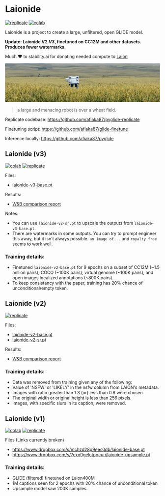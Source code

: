 # Laionide 
[![replicate](https://img.shields.io/badge/Replicate-visit%20replicate-lightgrey?style=flat)](https://replicate.com/afiaka87/laionide-v3) [![colab](https://colab.research.google.com/assets/colab-badge.svg)](https://colab.research.google.com/drive/1WUkAE6vpKeri2axo17ROwCvpPN8W6SIy?usp=sharing)

Laionide is a project to create a large, unfiltered, open GLIDE model.

**Update: Laionide ~~V2~~ _V3_, finetuned on CC12M and other datasets. Produces fewer watermarks.**

Much ♥ to stability.ai for donating needed compute to [Laion](https://discord.gg/8pSACZJk)

![](samples/rouge_robot.png?raw=true)

> a large and menacing robot is over a wheat field.

Replicate codebase: https://github.com/afiaka87/pyglide-replicate

Finetuning script: https://github.com/afiaka87/glide-finetune

Inference locally: https://github.com/afiaka87/pyglide

## Laionide (v3)
[![colab](https://colab.research.google.com/assets/colab-badge.svg)](https://gist.github.com/afiaka87/8655b15c94bf0e80f586ce54cfe39ab5#file-laionide-v3-ipynb) [![replicate](https://img.shields.io/badge/Replicate-visit%20replicate-lightgrey?style=flat)](https://replicate.com/afiaka87/laionide-v3)

Files:
- [laionide-v3-base.pt](https://github.com/afiaka87/laionide/releases/download/Checkpoints/laionide-v3-base.pt)

Results:
- [W&B comparison report](https://wandb.ai/afiaka87/laionide-v3-glide/reports/Laionide-Version-3-Benchmark--VmlldzoxNjE0MTE3)

Notes:
- You can use `laionide-v2-sr.pt` to upscale the outputs from `laionide-v3-base.pt`.
- There are watermarks in some outputs. You can try to prompt engineer this away, but it isn't always possible. `an image of...` and `royalty free` seems to work well. 

### Training details:
- Finetuned `laionide-v2-base.pt` for 9 epochs on a subset of CC12M (~1.5 million pairs), COCO (~100K pairs), virtual genome (~100K pairs), and open images localized annotations (~800K pairs). 
- To keep consistancy with the paper, training has 20% chance of unconditional/empty token.

## Laionide (v2)
[![replicate](https://img.shields.io/badge/Replicate-visit%20replicate-lightgrey?style=flat)](https://replicate.com/afiaka87/laionide-v2)

Files:
- [laionide-v2-base.pt](https://github.com/afiaka87/laionide/releases/download/Checkpoints/laionide-v2-base.pt)
- [laionide-v2-sr.pt](https://github.com/afiaka87/laionide/releases/download/Checkpoints/laionide-v2-sr.pt)

Results:
- [W&B comparison report](https://wandb.ai/afiaka87/glide_compare/reports/Finetuning-GLIDE-on-LAION-does-it-work---VmlldzoxNTg3MTkz)

### Training details:
- Data was removed from training given any of the following:
- Value of 'NSFW' or 'LIKELY' in the nsfw column from LAION's metadata.
- Images with ratio greater than 1.3 (or) less than 0.8 were chosen.
- The original width or original height is less than 256 pixels.
- Images, with specific slurs in its caption, were removed.

## Laionide (v1)
[![colab](https://colab.research.google.com/assets/colab-badge.svg)](https://gist.github.com/afiaka87/5f64e4de49b50554270a0a6ece243014#file-laionide-ipynb) [![replicate](https://img.shields.io/badge/Replicate-visit%20replicate-lightgrey?style=flat)](https://replicate.com/afiaka87/laionide)

Files (Links currently broken)
- https://www.dropbox.com/s/mchzd28p9ees0db/laionide-base.pt
- https://www.dropbox.com/s/7cxn0gelotpocun/laionide-upsample.pt

### Training details:

- GLIDE (filtered) finetuned on Laion400M 
- 1M captions seen for 2 epochs with 20% chance of unconditional token
- Upsample model saw 200K samples.
